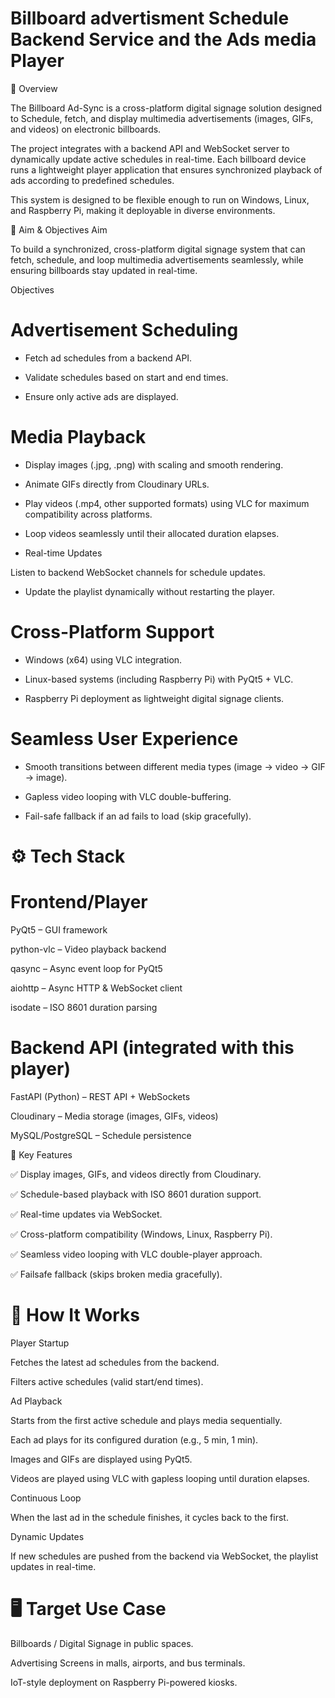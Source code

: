 # Billboard advertisment Schedule Backend Service and the Ads media Player

📌 Overview

The Billboard Ad-Sync is a cross-platform digital signage solution designed to Schedule, fetch, and display multimedia advertisements (images, GIFs, and videos) on electronic billboards.

The project integrates with a backend API and WebSocket server to dynamically update active schedules in real-time. Each billboard device runs a lightweight player application that ensures synchronized playback of ads according to predefined schedules.

This system is designed to be flexible enough to run on Windows, Linux, and Raspberry Pi, making it deployable in diverse environments.

🎯 Aim & Objectives
Aim

To build a synchronized, cross-platform digital signage system that can fetch, schedule, and loop multimedia advertisements seamlessly, while ensuring billboards stay updated in real-time.

Objectives

# Advertisement Scheduling

- Fetch ad schedules from a backend API.

- Validate schedules based on start and end times.

- Ensure only active ads are displayed.

# Media Playback

- Display images (.jpg, .png) with scaling and smooth rendering.

- Animate GIFs directly from Cloudinary URLs.

- Play videos (.mp4, other supported formats) using VLC for maximum compatibility across platforms.

- Loop videos seamlessly until their allocated duration elapses.

- Real-time Updates

Listen to backend WebSocket channels for schedule updates.

- Update the playlist dynamically without restarting the player.

# Cross-Platform Support

- Windows (x64) using VLC integration.

- Linux-based systems (including Raspberry Pi) with PyQt5 + VLC.

- Raspberry Pi deployment as lightweight digital signage clients.

# Seamless User Experience

- Smooth transitions between different media types (image → video → GIF → image).

- Gapless video looping with VLC double-buffering.

- Fail-safe fallback if an ad fails to load (skip gracefully).

# ⚙️ Tech Stack

# Frontend/Player

PyQt5
– GUI framework

python-vlc
– Video playback backend

qasync
– Async event loop for PyQt5

aiohttp
– Async HTTP & WebSocket client

isodate
– ISO 8601 duration parsing

# Backend API (integrated with this player)

FastAPI (Python) – REST API + WebSockets

Cloudinary – Media storage (images, GIFs, videos)

MySQL/PostgreSQL – Schedule persistence

🔑 Key Features

✅ Display images, GIFs, and videos directly from Cloudinary.

✅ Schedule-based playback with ISO 8601 duration support.

✅ Real-time updates via WebSocket.

✅ Cross-platform compatibility (Windows, Linux, Raspberry Pi).

✅ Seamless video looping with VLC double-player approach.

✅ Failsafe fallback (skips broken media gracefully).

# 🚀 How It Works

Player Startup

Fetches the latest ad schedules from the backend.

Filters active schedules (valid start/end times).

Ad Playback

Starts from the first active schedule and plays media sequentially.

Each ad plays for its configured duration (e.g., 5 min, 1 min).

Images and GIFs are displayed using PyQt5.

Videos are played using VLC with gapless looping until duration elapses.

Continuous Loop

When the last ad in the schedule finishes, it cycles back to the first.

Dynamic Updates

If new schedules are pushed from the backend via WebSocket, the playlist updates in real-time.

# 🖥️ Target Use Case

Billboards / Digital Signage in public spaces.

Advertising Screens in malls, airports, and bus terminals.

IoT-style deployment on Raspberry Pi-powered kiosks.
